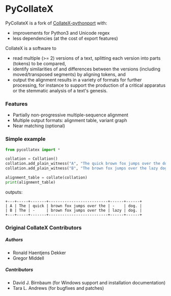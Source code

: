 # PyCollateX

PyCollateX is a fork of [CollateX-pythonport](https://github.com/interedition/collatex/tree/master/collatex-pythonport) with:
- improvements for Python3 and Unicode regex
- less dependencies (at the cost of export features)

CollateX is a software to

- read multiple (>= 2) versions of a text, splitting each version into parts (tokens) to be compared,
- identify similarities of and differences between the versions (including moved/transposed segments) by aligning tokens, and
- output the alignment results in a variety of formats for further processing, for instance to support the production of a critical apparatus or the stemmatic analysis of a text's genesis.

### Features

* Partially non-progressive multiple-sequence alignment
* Multiple output formats: alignment table, variant graph
* Near matching (optional)

### Simple example

```python
from pycollatex import *

collation = Collation()
collation.add_plain_witness("A", "The quick brown fox jumps over the dog.")
collation.add_plain_witness("B", "The brown fox jumps over the lazy dog.")

alignment_table = collate(collation)
print(alignment_table)
```

outputs:

```
+---+-----+-------+--------------------------+------+------+
| A | The | quick | brown fox jumps over the | -    | dog. |
| B | The | -     | brown fox jumps over the | lazy | dog. |
+---+-----+-------+--------------------------+------+------+
```

### Original CollateX Contributors

##### Authors
* Ronald Haentjens Dekker
* Gregor Middell

##### Contributors
* David J. Birnbaum (for Windows support and installation documentation)
* Tara L. Andrews (for bugfixes and patches)
